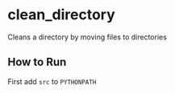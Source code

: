 # clean_directory
Cleans a directory by moving files to directories

## How to Run
First add `src` to `PYTHONPATH`

